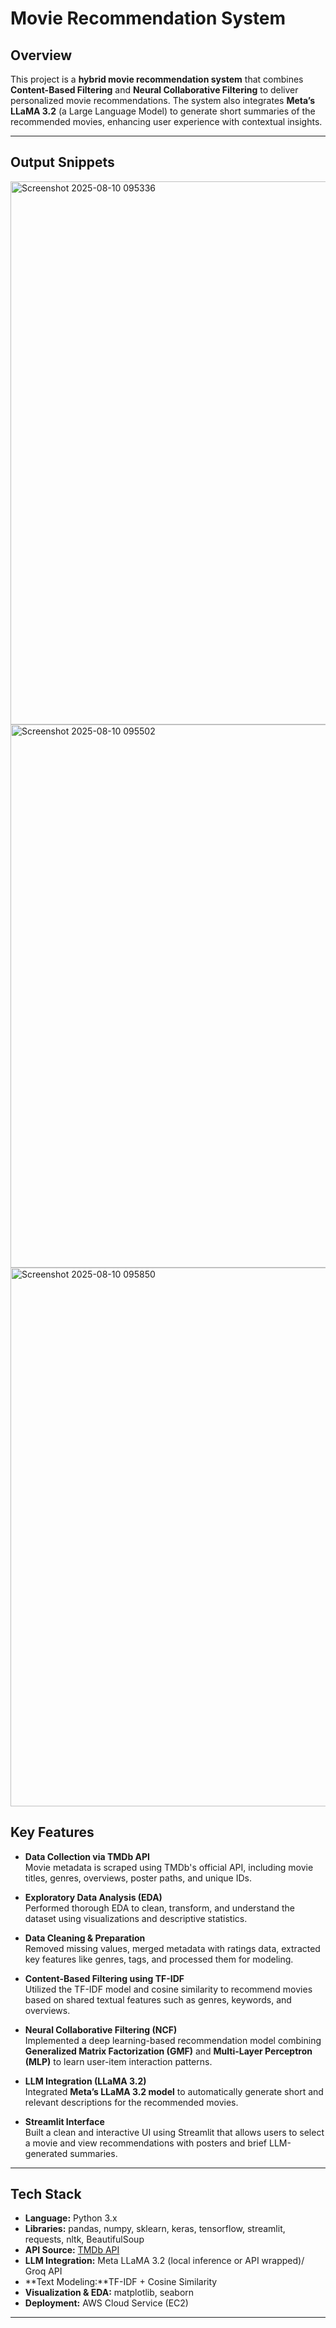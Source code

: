 # Movie Recommendation System

## Overview

This project is a **hybrid movie recommendation system** that combines **Content-Based Filtering** and **Neural Collaborative Filtering** to deliver personalized movie recommendations. The system also integrates **Meta’s LLaMA 3.2** (a Large Language Model) to generate short summaries of the recommended movies, enhancing user experience with contextual insights.

---

## Output Snippets 
<img width="1919" height="869" alt="Screenshot 2025-08-10 095336" src="https://github.com/user-attachments/assets/e8942e14-e64b-415c-b00c-b08e14956ed1" />
<img width="1919" height="869" alt="Screenshot 2025-08-10 095502" src="https://github.com/user-attachments/assets/bc40cd3b-20c5-4f1d-aa58-70c59629b931" />
<img width="1919" height="862" alt="Screenshot 2025-08-10 095850" src="https://github.com/user-attachments/assets/1853b9e0-f01a-4f90-b433-89c8723d664b" />



## Key Features

-  **Data Collection via TMDb API**  
  Movie metadata is scraped using TMDb's official API, including movie titles, genres, overviews, poster paths, and unique IDs.

-  **Exploratory Data Analysis (EDA)**  
  Performed thorough EDA to clean, transform, and understand the dataset using visualizations and descriptive statistics.

-  **Data Cleaning & Preparation**  
  Removed missing values, merged metadata with ratings data, extracted key features like genres, tags, and processed them for modeling.

-  **Content-Based Filtering using TF-IDF**  
  Utilized the TF-IDF model and cosine similarity to recommend movies based on shared textual features such as genres, keywords, and overviews.

-  **Neural Collaborative Filtering (NCF)**  
  Implemented a deep learning-based recommendation model combining **Generalized Matrix Factorization (GMF)** and **Multi-Layer Perceptron (MLP)** to learn user-item interaction patterns.

-  **LLM Integration (LLaMA 3.2)**  
  Integrated **Meta’s LLaMA 3.2 model** to automatically generate short and relevant descriptions for the recommended movies.

-  **Streamlit Interface**  
  Built a clean and interactive UI using Streamlit that allows users to select a movie and view recommendations with posters and brief LLM-generated summaries.

---

## Tech Stack

- **Language:** Python 3.x  
- **Libraries:** pandas, numpy, sklearn, keras, tensorflow, streamlit, requests, nltk, BeautifulSoup
- **API Source:** [TMDb API](https://developers.themoviedb.org/)  
- **LLM Integration:** Meta LLaMA 3.2 (local inference or API wrapped)/ Groq API
- **Text Modeling:**TF-IDF + Cosine Similarity  
- **Visualization & EDA:** matplotlib, seaborn  
- **Deployment:** AWS Cloud Service (EC2)

---




